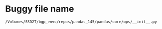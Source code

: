 # Buggy file name

```text
/Volumes/SSD2T/bgp_envs/repos/pandas_145/pandas/core/ops/__init__.py
```
